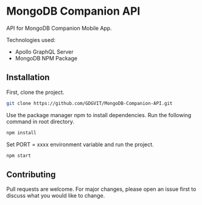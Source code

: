 # MongoDB Companion API
API for MongoDB Companion Mobile App.

Technologies used:
- Apollo GraphQL Server
- MongoDB NPM Package

## Installation

First, clone the project.

```bash
git clone https://github.com/GDGVIT/MongoDB-Companion-API.git
```
Use the package manager npm to install dependencies.
Run the following command in root directory.

```bash
npm install
```
Set PORT = xxxx environment variable and run the project.

```bash
npm start
```

## Contributing
Pull requests are welcome. For major changes, please open an issue first to discuss what you would like to change.
